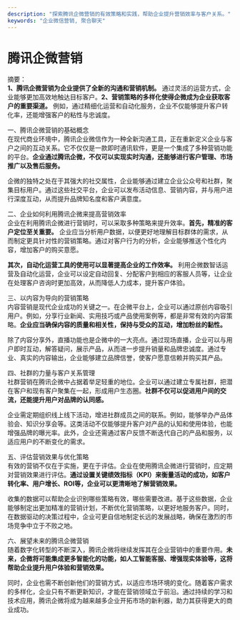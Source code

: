 ```yaml
---
description: "探索腾讯企微营销的有效策略和实践，帮助企业提升营销效率与客户关系。"
keywords: "企业微信营销, 聚合聊天"
---
```

# 腾讯企微营销

摘要：  
**1、腾讯企微营销为企业提供了全新的沟通和营销机制。** 通过灵活的运营方式，企业能够更加高效地触达目标客户。**2、营销策略的多样化使得企微成为企业获取客户的重要渠道。** 例如，通过精细化运营和自动化服务，企业不仅能够提升客户转化率，还能增强客户的粘性与忠诚度。 

一、腾讯企微营销的基础概念  
在现代商业环境中，腾讯企业微信作为一种全新沟通工具，正在重新定义企业与客户之间的互动关系。它不仅仅是一款即时通讯软件，更是一个集成了多种营销功能的平台。**企业通过腾讯企微，不仅可以实现实时沟通，还能够进行客户管理、市场推广以及售后服务。**

企微的独特之处在于其强大的社交属性，企业能够通过建立企业公众号和社群，聚集目标用户。通过这些社交平台，企业可以发布活动信息、营销内容，并与用户进行深度互动，从而提升品牌知名度和客户满意度。

二、企业如何利用腾讯企微来提高营销效率  
企业在利用腾讯企微进行营销时，可以采取多种策略来提升效率。**首先，精准的客户定位至关重要。** 企业应当分析用户数据，以便更好地理解目标群体的需求，从而制定更具针对性的营销策略。通过对客户行为的分析，企业能够推送个性化内容，增加客户的购买意愿。

**其次，自动化运营工具的使用可以显著提高企业的工作效率。** 利用企微数智话运营及自动化运营，企业可以设定自动回复、分配客户到相应的客服人员等，让企业在处理客户咨询时更加高效，从而降低人力成本，提升客户体验。

三、以内容为导向的营销策略  
内容营销是现代企业成功的关键之一。在企微平台上，企业可以通过原创内容吸引用户。例如，分享行业新闻、实用技巧或产品使用案例等，都是非常有效的内容策略。**企业应当确保内容的质量和相关性，保持与受众的互动，增加粉丝的黏性。**

除了内容分享外，直播功能也是企微中的一大亮点。通过现场直播，企业可以与用户即时互动，解答疑问，展示产品，从而进一步提升销量和品牌忠诚度。通过专业、真实的内容输出，企业能够建立品牌信誉，使客户愿意信赖并购买其产品。

四、社群的力量与客户关系管理  
社群营销在腾讯企微中占据着举足轻重的地位。企业可以通过建立专属社群，把潜在客户和现有客户聚集在一起，形成用户生态圈。**社群不仅可以促进用户间的交流，还能提升用户对品牌的认同感。**

企业需定期组织线上线下活动，增进社群成员之间的联系。例如，能够举办产品体验会、知识分享会等。这类活动不仅能够提升客户对产品的认知和使用体验，也能增强品牌的曝光率。此外，企业还需通过客户反馈不断迭代自己的产品和服务，以适应用户的不断变化的需求。

五、评估营销效果与优化策略  
有效的营销不仅在于实施，更在于评估。企业在使用腾讯企微进行营销时，应定期对营销效果进行评估。**通过设置关键绩效指标（KPI）来衡量活动的成功，如客户转化率、用户增长、ROI等，企业可以更清晰地了解营销效果。**

收集的数据可以帮助企业识别哪些策略有效，哪些需要改进。基于这些数据，企业能够制定出更加精准的营销计划，不断优化营销策略，以更好地服务客户。同时，在数据驱动的决策过程中，企业可更自信地制定长远的发展战略，确保在激烈的市场竞争中立于不败之地。

六、展望未来的腾讯企微营销  
随着数字化转型的不断深入，腾讯企微将继续发挥其在企业营销中的重要作用。**未来，企微将可能集成更多智能化的功能，如人工智能客服、增强现实体验等，这将帮助企业提升用户体验和营销效果。**

同时，企业也需不断创新他们的营销方式，以适应市场环境的变化。随着客户需求的多样化，企业只有不断更新知识，才能在营销领域立于前沿。通过持续的学习和技术应用，腾讯企微将成为越来越多企业开拓市场的新利器，助力其获得更大的商业成功。
